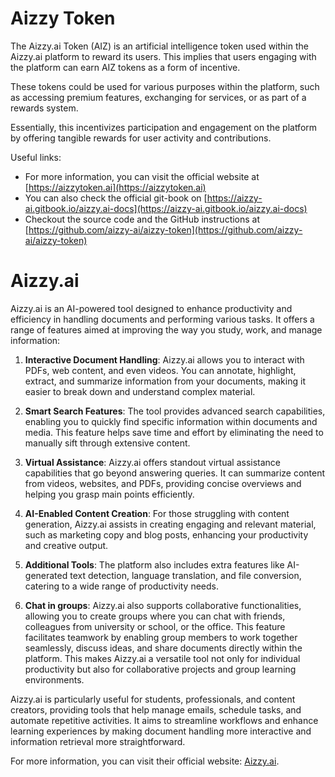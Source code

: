# Aizzy Token

The Aizzy.ai Token (AIZ) is an artificial intelligence token used within the Aizzy.ai platform to reward its users. This implies that users engaging with the platform can earn AIZ tokens as a form of incentive. 

These tokens could be used for various purposes within the platform, such as accessing premium features, exchanging for services, or as part of a rewards system. 

Essentially, this incentivizes participation and engagement on the platform by offering tangible rewards for user activity and contributions.

Useful links:
- For more information, you can visit the official website at [https://aizzytoken.ai](https://aizzytoken.ai) 
- You can also check the official git-book on [https://aizzy-ai.gitbook.io/aizzy.ai-docs](https://aizzy-ai.gitbook.io/aizzy.ai-docs)
- Checkout the source code and the GitHub instructions at [https://github.com/aizzy-ai/aizzy-token](https://github.com/aizzy-ai/aizzy-token)

# Aizzy.ai

Aizzy.ai is an AI-powered tool designed to enhance productivity and efficiency in handling documents and performing various tasks. It offers a range of features aimed at improving the way you study, work, and manage information:

1. **Interactive Document Handling**: Aizzy.ai allows you to interact with PDFs, web content, and even videos. You can annotate, highlight, extract, and summarize information from your documents, making it easier to break down and understand complex material.

2. **Smart Search Features**: The tool provides advanced search capabilities, enabling you to quickly find specific information within documents and media. This feature helps save time and effort by eliminating the need to manually sift through extensive content.

3. **Virtual Assistance**: Aizzy.ai offers standout virtual assistance capabilities that go beyond answering queries. It can summarize content from videos, websites, and PDFs, providing concise overviews and helping you grasp main points efficiently.

4. **AI-Enabled Content Creation**: For those struggling with content generation, Aizzy.ai assists in creating engaging and relevant material, such as marketing copy and blog posts, enhancing your productivity and creative output.

5. **Additional Tools**: The platform also includes extra features like AI-generated text detection, language translation, and file conversion, catering to a wide range of productivity needs.

6. **Chat in groups**: Aizzy.ai also supports collaborative functionalities, allowing you to create groups where you can chat with friends, colleagues from university or school, or the office. This feature facilitates teamwork by enabling group members to work together seamlessly, discuss ideas, and share documents directly within the platform. This makes Aizzy.ai a versatile tool not only for individual productivity but also for collaborative projects and group learning environments.

Aizzy.ai is particularly useful for students, professionals, and content creators, providing tools that help manage emails, schedule tasks, and automate repetitive activities. It aims to streamline workflows and enhance learning experiences by making document handling more interactive and information retrieval more straightforward.

For more information, you can visit their official website: [Aizzy.ai](https://aizzy.ai).
